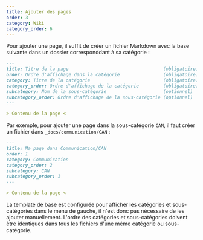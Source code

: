 ```yaml
---
title: Ajouter des pages
order: 3
category: Wiki
category_order: 6
---
```


Pour ajouter une page, il suffit de créer un fichier Markdown avec la base suivante dans un dossier corresponddant à sa catégorie :
```markdown
---
title: Titre de la page                                   (obligatoire)
order: Ordre d'affichage dans la catégorie                (obligatoire)
category: Titre de la catégorie                           (obligatoire)
category_order: Ordre d'affichage de la catégorie         (obligatoire)
subcategory: Nom de la sous-catégorie                     (optionnel)
subcategory_order: Ordre d'affichage de la sous-catégorie (optionnel)
---

> Contenu de la page <
```

Par exemple, pour ajouter une page dans la sous-catégorie `CAN`, il faut créer un fichier dans `_docs/communication/CAN` :
```markdown
---
title: Ma page dans Communication/CAN
order: 1
category: Communication
category_order: 2
subcategory: CAN
subcategory_order: 1
---

> Contenu de la page <
```

La template de base est configurée pour afficher les catégories et sous-catégories dans le menu de gauche, il n'est donc pas nécessaire de les ajouter manuellement.
L'ordre des catégories et sous-catégories doivent être identiques dans tous les fichiers d'une même catégorie ou sous-catégorie.